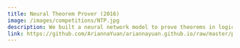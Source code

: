 ```yaml
---
title: Neural Theorem Prover (2016)
image: /images/competitions/NTP.jpg
description: We built a neural network model to prove theorems in logical forms. Particularly, the model receives a set of axioms (premises) and a theorem to prove (goal). The model needs to select multiple axioms from the axiom list that could prove the goal theorem. We reframe it as a sequence to sequence learning problem, and use double recurrent neural networks to encode the theorem and output a sequence of axioms.
link: https://github.com/AriannaYuan/ariannayuan.github.io/raw/master/pdf/Neural_Theorem_Prover.pdf
---
```

